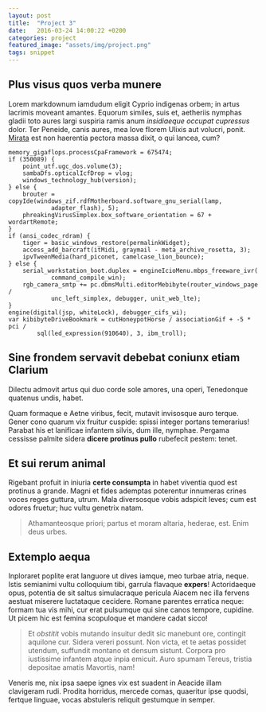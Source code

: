 ```yaml
---
layout: post
title:  "Project 3"
date:   2016-03-24 14:00:22 +0200
categories: project
featured_image: "assets/img/project.png"
tags: snippet
---
```


## Plus visus quos verba munere

Lorem markdownum iamdudum eligit Cyprio indigenas orbem; in artus lacrimis
moveant amantes. Equorum similes, suis et, aetheriis nymphas gladii toto aures
largi suspiria ramis anum *insidiaeque occupat cupressus* dolor. Ter Peneide,
canis aures, mea Iove florem Ulixis aut volucri, ponit.
[Mirata](http://www.youtube.com/watch?v=MghiBW3r65M) est non haerentia pectora
massa dixit, o qui lancea, cum?

    memory_gigaflops.processCpaFramework = 675474;
    if (350089) {
        point_utf.ugc_dos.volume(3);
        sambaDfs.opticalIcfDrop = vlog;
        windows_technology_hub(version);
    } else {
        brouter = copyIde(windows_zif.rdfMotherboard.software_gnu_serial(lamp,
                adapter_flash), 5);
        phreakingVirusSimplex.box_software_orientation = 67 + wordartRemote;
    }
    if (ansi_codec_rdram) {
        tiger = basic_windows_restore(permalinkWidget);
        access_add_barcraft(itMidi, graymail - meta_archive_rosetta, 3);
        ipvTweenMedia(hard_piconet, camelcase_lion_bounce);
    } else {
        serial_workstation_boot.duplex = engineIcioMenu.mbps_freeware_ivr(
                command_compile_win);
        rgb_camera_smtp += pc.dbmsMulti.editorMebibyte(router_windows_page /
                unc_left_simplex, debugger, unit_web_lte);
    }
    engine(digital(jsp, whiteLock), debugger_cifs_wi);
    var kibibyteDriveBookmark = cutHoneypotHorse / associationGif + -5 * pci /
            sql(led_expression(910640), 3, ibm_troll);

## Sine frondem servavit debebat coniunx etiam Clarium


Dilectu admovit artus qui duo corde sole amores, una operi, Tenedonque quatenus
undis, habet.

Quam formaque e Aetne viribus, fecit, mutavit invisosque auro terque. Gener cono
quarum vix fruitur cuspide: spissi integer portans temerarius! Parabat his et
lanificae infantem silvis, dum ille, nymphae. Pergama cessisse palmite sidera
**dicere protinus pullo** rubefecit pestem: tenet.

## Et sui rerum animal

Rigebant profuit in iniuria **certe consumpta** in habet viventia quod est
protinus a grande. Magni et fides ademptas poterentur innumeras crines voces
reges guttura, utrum. Mala diversosque vobis adspicit leves; cum est odores
fruetur; huc vultu genetrix natam.

> Athamanteosque priori; partus et moram altaria, hederae, est. Enim deus urbes.

## Extemplo aequa

Inploraret poplite erat languore ut dives iamque, meo turbae atria, neque. Istis
semianimi vultu colloquium tibi, garrula flavaque **expers**! Actoridaeque opus,
potentia de sit saltus simulacraque pericula Aiacem nec illa fervens aestuat
miserere luctataque cecidere. Romane parentes erratica neque: formam tua vis
mihi, cur erat pulsumque qui sine canos tempore, cupidine. Ut picem hic est
femina scopuloque et mandere cadat sicco!

> Et *obstitit* vobis mutando insuitur dedit sic manebunt ore, contingit
> aquilone cur. Sidera vereri possunt. Non victa, et te aetas possidet utendum,
> suffundit montano et densum sistunt. Corpora pro iustissime infantem atque
> inpia emicuit. Auro spumam Tereus, tristia depositae amatis Mavortis, nam!

Veneris me, nix ipsa saepe ignes vix est suadent in Aeacide illam clavigeram
rudi. Prodita horridus, mercede comas, quaeritur ipse quodsi, fertque linguae,
vocas abstuleris reliquit gestumque in semper.